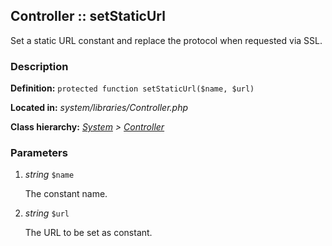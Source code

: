 
Controller :: setStaticUrl
-------------------------------------------

Set a static URL constant and replace the protocol when requested via SSL.


### Description ###

**Definition:** `protected function setStaticUrl($name, $url)`

**Located in:** *system/libraries/Controller.php*

**Class hierarchy:** *[System](../System.php) > [Controller](../Controller.php)*


### Parameters ###

1. *string* `$name`

	The constant name.

2. *string* `$url`

	The URL to be set as constant.



